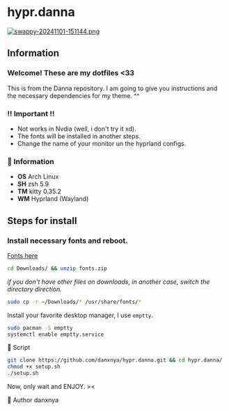 # hypr.danna
[![swappy-20241101-151144.png](https://i.postimg.cc/MGw6906G/swappy-20241101-151144.png)](https://postimg.cc/JsTCnkBw)
## Information

### Welcome! These are my dotfiles <33
This is from the Danna repository. I am going to give you instructions and the necessary dependencies for my theme. ^^

### ‼️ Important !!
- Not works in Nvdia (well, i don't try it xd).
- The fonts will be installed in another steps.
- Change the name of your monitor un the hyprland configs.

### 🍧 Information

-  **OS** Arch Linux
-  **SH** zsh 5.9
-  **TM** kitty 0.35.2
-  **WM** Hyprland (Wayland)

## Steps for install

### Install necessary fonts and reboot.
[Fonts here](https://mega.nz/file/GxFVSLLY#etuNc6QRrEl6wgl_ZatvomojDhkBTFPqlKS7ELk7KAM)
```sh
cd Downloads/ && unzip fonts.zip
```
*if you don't have other files on downloads, in another case, switch the directory direction.*
```sh
sudo cp -r ~/Downloads/* /usr/share/fonts/*
```
Install your favorite desktop manager, I use `emptty`.
```sh
sudo pacman -S emptty
systemctl enable emptty.service
```

🔧 Script
```sh
git clone https://github.com/danxnya/hypr.danna.git && cd hypr.danna/
chmod +x setup.sh
./setup.sh
```
Now, only wait and ENJOY. ><


👤 Author
danxnya
